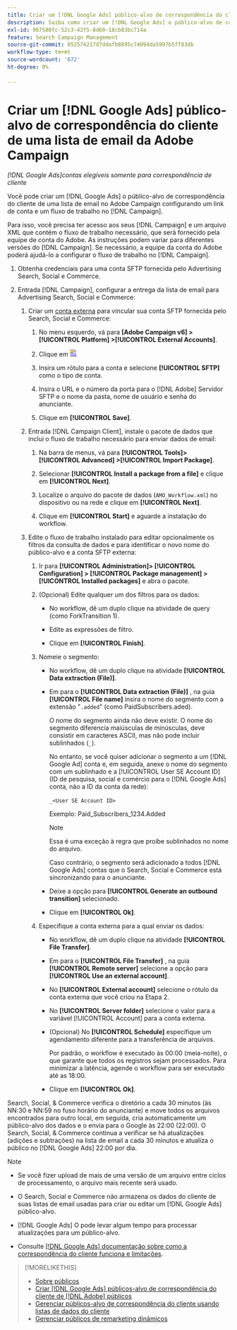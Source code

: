 ```yaml
---
title: Criar um [!DNL Google Ads] público-alvo de correspondência do cliente de uma lista de email da Adobe Campaign
description: Saiba como criar um [!DNL Google Ads] o público-alvo de correspondência do cliente de uma lista de email existente do Adobe Campaign.
exl-id: 967580fc-52c3-42f5-8d60-18cb83bc714a
feature: Search Campaign Management
source-git-commit: 052574217d7ddafb8895c74094da5997b5ff83db
workflow-type: tm+mt
source-wordcount: '672'
ht-degree: 0%

---
```


# Criar um [!DNL Google Ads] público-alvo de correspondência do cliente de uma lista de email da Adobe Campaign

*[!DNL Google Ads]contas elegíveis somente para correspondência de cliente*

Você pode criar um [!DNL Google Ads] o público-alvo de correspondência do cliente de uma lista de email no Adobe Campaign configurando um link de conta e um fluxo de trabalho no [!DNL Campaign].

Para isso, você precisa ter acesso aos seus [!DNL Campaign] e um arquivo XML que contém o fluxo de trabalho necessário, que será fornecido pela equipe de conta do Adobe. As instruções podem variar para diferentes versões do [!DNL Campaign]. Se necessário, a equipe da conta do Adobe poderá ajudá-lo a configurar o fluxo de trabalho no [!DNL Campaign].

1. Obtenha credenciais para uma conta SFTP fornecida pelo Advertising Search, Social e Commerce.

1. Entrada [!DNL Campaign], configurar a entrega da lista de email para Advertising Search, Social e Commerce:

   1. Criar um [conta externa](https://experienceleague.adobe.com/docs/campaign-standard/using/administrating/application-settings/external-accounts.html) para vincular sua conta SFTP fornecida pelo Search, Social e Commerce:

      1. No menu esquerdo, vá para **\[Adobe Campaign v6\] > [!UICONTROL Platform] >[!UICONTROL External Accounts]**.

      1. Clique em ![Criar conta](/help/search-social-commerce/assets/campaign-create-account.png "Criar conta").

      1. Insira um rótulo para a conta e selecione **[!UICONTROL SFTP]** como o tipo de conta.

      1. Insira o URL e o número da porta para o [!DNL Adobe] Servidor SFTP e o nome da pasta, nome de usuário e senha do anunciante.

      1. Clique em **[!UICONTROL Save]**.

   1. Entrada [!DNL Campaign Client], instale o pacote de dados que inclui o fluxo de trabalho necessário para enviar dados de email:

      1. Na barra de menus, vá para **[!UICONTROL Tools]> [!UICONTROL Advanced] >[!UICONTROL Import Package]**.

      1. Selecionar **[!UICONTROL Install a package from a file]** e clique em **[!UICONTROL Next]**.

      1. Localize o arquivo do pacote de dados (`AMO_Workflow.xml`) no dispositivo ou na rede e clique em **[!UICONTROL Next]**.

      1. Clique em **[!UICONTROL Start]** e aguarde a instalação do workflow.

   1. Edite o fluxo de trabalho instalado para editar opcionalmente os filtros da consulta de dados e para identificar o novo nome do público-alvo e a conta SFTP externa:

      1. Ir para **[!UICONTROL Administration]> [!UICONTROL Configuration] > [!UICONTROL Package management] >[!UICONTROL Installed packages]** e abra o pacote.

      1. (Opcional) Edite qualquer um dos filtros para os dados:

         * No workflow, dê um duplo clique na atividade de query (como ForkTransition 1).

         * Edite as expressões de filtro.

         * Clique em **[!UICONTROL Finish]**.

      1. Nomeie o segmento:

         * No workflow, dê um duplo clique na atividade **[!UICONTROL Data extraction (File)]**.

         * Em para o **[!UICONTROL Data extraction (File)]** , na guia **[!UICONTROL File name]** insira o nome do segmento com a extensão &quot;`.added`&quot; (como PaidSubscribers.aded).

           O nome do segmento ainda não deve existir. O nome do segmento diferencia maiúsculas de minúsculas, deve consistir em caracteres ASCII, mas não pode incluir sublinhados (`_`).

           No entanto, se você quiser adicionar o segmento a um [!DNL Google Ad] conta e, em seguida, anexe o nome do segmento com um sublinhado e a [!UICONTROL User SE Account ID] (ID de pesquisa, social e comércio para o [!DNL Google Ads] conta, não a ID da conta da rede):

           `_<User SE Account ID>`

           Exemplo: Paid_Subscribers_1234.Added

           >[!NOTE]
           >
           >Essa é uma exceção à regra que proíbe sublinhados no nome do arquivo.

           Caso contrário, o segmento será adicionado a todos [!DNL Google Ads] contas que o Search, Social e Commerce está sincronizando para o anunciante.

         * Deixe a opção para **[!UICONTROL Generate an outbound transition]** selecionado.

         * Clique em **[!UICONTROL Ok]**.

      1. Especifique a conta externa para a qual enviar os dados:

         * No workflow, dê um duplo clique na atividade **[!UICONTROL File Transfer]**.

         * Em para o **[!UICONTROL File Transfer]** , na guia **[!UICONTROL Remote server]** selecione a opção para **[!UICONTROL Use an external account]**.

         * No **[!UICONTROL External account]** selecione o rótulo da conta externa que você criou na Etapa 2.

         * No **[!UICONTROL Server folder]** selecione o valor para a variável [!UICONTROL Account] para a conta externa.

         * (Opcional) No **[!UICONTROL Schedule]** especifique um agendamento diferente para a transferência de arquivos.

           Por padrão, o workflow é executado às 00:00 (meia-noite), o que garante que todos os registros sejam processados. Para minimizar a latência, agende o workflow para ser executado até as 18:00.

         * Clique em **[!UICONTROL Ok]**.

Search, Social, &amp; Commerce verifica o diretório a cada 30 minutos (às NN:30 e NN:59 no fuso horário do anunciante) e move todos os arquivos encontrados para outro local, em seguida, cria automaticamente um público-alvo dos dados e o envia para o Google às 22:00 (22:00). O Search, Social, &amp; Commerce continua a verificar se há atualizações (adições e subtrações) na lista de email a cada 30 minutos e atualiza o público no [!DNL Google Ads] 22:00 por dia.

>[!NOTE]
>
>* Se você fizer upload de mais de uma versão de um arquivo entre ciclos de processamento, o arquivo mais recente será usado.
>
>* O Search, Social e Commerce não armazena os dados do cliente de suas listas de email usadas para criar ou editar um [!DNL Google Ads] público-alvo.
>
>* [!DNL Google Ads] O pode levar algum tempo para processar atualizações para um público-alvo.
>
>* Consulte [[!DNL Google Ads] documentação sobre como a correspondência do cliente funciona e limitações](https://support.google.com/displayvideo/answer/9539301).

>[!MORELIKETHIS]
>
>* [Sobre públicos](audience-about.md)
>* [Criar [!DNL Google Ads] públicos-alvo de correspondência do cliente de [!DNL Adobe] públicos](google-audience-from-adobe-audience.md)
>* [Gerenciar públicos-alvo de correspondência do cliente usando listas de dados do cliente](audience-from-customer-data-list.md)
>* [Gerenciar públicos de remarketing dinâmicos](audience-dynamic-remarketing-manage.md)
